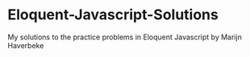 # Eloquent-Javascript-Solutions

My solutions to the practice problems in Eloquent Javascript by Marijn Haverbeke
